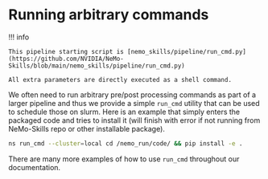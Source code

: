 # Running arbitrary commands

!!! info

    This pipeline starting script is [nemo_skills/pipeline/run_cmd.py](https://github.com/NVIDIA/NeMo-Skills/blob/main/nemo_skills/pipeline/run_cmd.py)

    All extra parameters are directly executed as a shell command.

We often need to run arbitrary pre/post processing commands as part of a larger pipeline and thus we provide a simple
`run_cmd` utility that can be used to schedule those on slurm. Here is an example that simply enters the packaged
code and tries to install it (will finish with error if not running from NeMo-Skills repo or other installable package).

```bash
ns run_cmd --cluster=local cd /nemo_run/code/ && pip install -e .
```

There are many more examples of how to use `run_cmd` throughout our documentation.